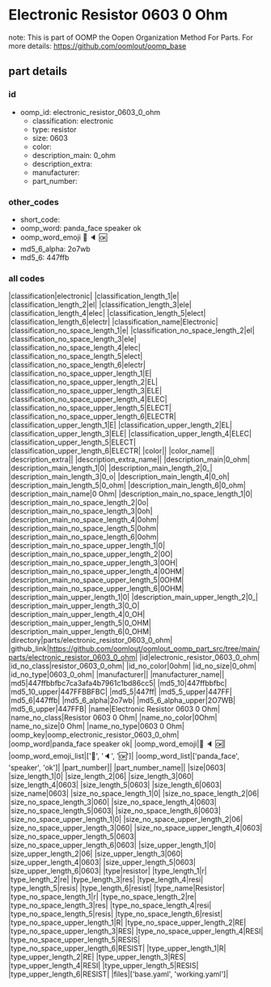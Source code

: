 # Electronic Resistor 0603 0 Ohm  

note: This is part of OOMP the Oopen Organization Method For Parts. For more details: https://github.com/oomlout/oomp_base

##  part details





### id
* oomp_id: electronic_resistor_0603_0_ohm
  * classification: electronic
  * type: resistor
  * size: 0603
  * color: 
  * description_main: 0_ohm
  * description_extra: 
  * manufacturer: 
  * part_number: 

### other_codes
* short_code: 
* oomp_word: panda_face speaker ok
* oomp_word_emoji :panda_face: :speaker: :ok:
* md5_6_alpha: 2o7wb
* md5_6: 447ffb

### all codes 
|classification|electronic|
|classification_length_1|e|
|classification_length_2|el|
|classification_length_3|ele|
|classification_length_4|elec|
|classification_length_5|elect|
|classification_length_6|electr|
|classification_name|Electronic|
|classification_no_space_length_1|e|
|classification_no_space_length_2|el|
|classification_no_space_length_3|ele|
|classification_no_space_length_4|elec|
|classification_no_space_length_5|elect|
|classification_no_space_length_6|electr|
|classification_no_space_upper_length_1|E|
|classification_no_space_upper_length_2|EL|
|classification_no_space_upper_length_3|ELE|
|classification_no_space_upper_length_4|ELEC|
|classification_no_space_upper_length_5|ELECT|
|classification_no_space_upper_length_6|ELECTR|
|classification_upper_length_1|E|
|classification_upper_length_2|EL|
|classification_upper_length_3|ELE|
|classification_upper_length_4|ELEC|
|classification_upper_length_5|ELECT|
|classification_upper_length_6|ELECTR|
|color||
|color_name||
|description_extra||
|description_extra_name||
|description_main|0_ohm|
|description_main_length_1|0|
|description_main_length_2|0_|
|description_main_length_3|0_o|
|description_main_length_4|0_oh|
|description_main_length_5|0_ohm|
|description_main_length_6|0_ohm|
|description_main_name|0 Ohm|
|description_main_no_space_length_1|0|
|description_main_no_space_length_2|0o|
|description_main_no_space_length_3|0oh|
|description_main_no_space_length_4|0ohm|
|description_main_no_space_length_5|0ohm|
|description_main_no_space_length_6|0ohm|
|description_main_no_space_upper_length_1|0|
|description_main_no_space_upper_length_2|0O|
|description_main_no_space_upper_length_3|0OH|
|description_main_no_space_upper_length_4|0OHM|
|description_main_no_space_upper_length_5|0OHM|
|description_main_no_space_upper_length_6|0OHM|
|description_main_upper_length_1|0|
|description_main_upper_length_2|0_|
|description_main_upper_length_3|0_O|
|description_main_upper_length_4|0_OH|
|description_main_upper_length_5|0_OHM|
|description_main_upper_length_6|0_OHM|
|directory|parts/electronic_resistor_0603_0_ohm|
|github_link|https://github.com/oomlout/oomlout_oomp_part_src/tree/main/parts/electronic_resistor_0603_0_ohm|
|id|electronic_resistor_0603_0_ohm|
|id_no_class|resistor_0603_0_ohm|
|id_no_color|0ohm|
|id_no_size|0_ohm|
|id_no_type|0603_0_ohm|
|manufacturer||
|manufacturer_name||
|md5|447ffbbfbc7ca3afa4b7961c1bd86cc5|
|md5_10|447ffbbfbc|
|md5_10_upper|447FFBBFBC|
|md5_5|447ff|
|md5_5_upper|447FF|
|md5_6|447ffb|
|md5_6_alpha|2o7wb|
|md5_6_alpha_upper|2O7WB|
|md5_6_upper|447FFB|
|name|Electronic Resistor 0603 0 Ohm|
|name_no_class|Resistor 0603 0 Ohm|
|name_no_color|0Ohm|
|name_no_size|0 Ohm|
|name_no_type|0603 0 Ohm|
|oomp_key|oomp_electronic_resistor_0603_0_ohm|
|oomp_word|panda_face speaker ok|
|oomp_word_emoji|:panda_face: :speaker: :ok:|
|oomp_word_emoji_list|[':panda_face:', ':speaker:', ':ok:']|
|oomp_word_list|['panda_face', 'speaker', 'ok']|
|part_number||
|part_number_name||
|size|0603|
|size_length_1|0|
|size_length_2|06|
|size_length_3|060|
|size_length_4|0603|
|size_length_5|0603|
|size_length_6|0603|
|size_name|0603|
|size_no_space_length_1|0|
|size_no_space_length_2|06|
|size_no_space_length_3|060|
|size_no_space_length_4|0603|
|size_no_space_length_5|0603|
|size_no_space_length_6|0603|
|size_no_space_upper_length_1|0|
|size_no_space_upper_length_2|06|
|size_no_space_upper_length_3|060|
|size_no_space_upper_length_4|0603|
|size_no_space_upper_length_5|0603|
|size_no_space_upper_length_6|0603|
|size_upper_length_1|0|
|size_upper_length_2|06|
|size_upper_length_3|060|
|size_upper_length_4|0603|
|size_upper_length_5|0603|
|size_upper_length_6|0603|
|type|resistor|
|type_length_1|r|
|type_length_2|re|
|type_length_3|res|
|type_length_4|resi|
|type_length_5|resis|
|type_length_6|resist|
|type_name|Resistor|
|type_no_space_length_1|r|
|type_no_space_length_2|re|
|type_no_space_length_3|res|
|type_no_space_length_4|resi|
|type_no_space_length_5|resis|
|type_no_space_length_6|resist|
|type_no_space_upper_length_1|R|
|type_no_space_upper_length_2|RE|
|type_no_space_upper_length_3|RES|
|type_no_space_upper_length_4|RESI|
|type_no_space_upper_length_5|RESIS|
|type_no_space_upper_length_6|RESIST|
|type_upper_length_1|R|
|type_upper_length_2|RE|
|type_upper_length_3|RES|
|type_upper_length_4|RESI|
|type_upper_length_5|RESIS|
|type_upper_length_6|RESIST|
|files|['base.yaml', 'working.yaml']|
